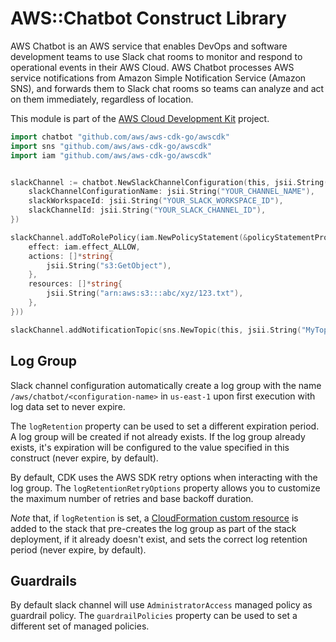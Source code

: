 # AWS::Chatbot Construct Library

AWS Chatbot is an AWS service that enables DevOps and software development teams to use Slack chat rooms to monitor and respond to operational events in their AWS Cloud. AWS Chatbot processes AWS service notifications from Amazon Simple Notification Service (Amazon SNS), and forwards them to Slack chat rooms so teams can analyze and act on them immediately, regardless of location.

This module is part of the [AWS Cloud Development Kit](https://github.com/aws/aws-cdk) project.

```go
import chatbot "github.com/aws/aws-cdk-go/awscdk"
import sns "github.com/aws/aws-cdk-go/awscdk"
import iam "github.com/aws/aws-cdk-go/awscdk"


slackChannel := chatbot.NewSlackChannelConfiguration(this, jsii.String("MySlackChannel"), &slackChannelConfigurationProps{
	slackChannelConfigurationName: jsii.String("YOUR_CHANNEL_NAME"),
	slackWorkspaceId: jsii.String("YOUR_SLACK_WORKSPACE_ID"),
	slackChannelId: jsii.String("YOUR_SLACK_CHANNEL_ID"),
})

slackChannel.addToRolePolicy(iam.NewPolicyStatement(&policyStatementProps{
	effect: iam.effect_ALLOW,
	actions: []*string{
		jsii.String("s3:GetObject"),
	},
	resources: []*string{
		jsii.String("arn:aws:s3:::abc/xyz/123.txt"),
	},
}))

slackChannel.addNotificationTopic(sns.NewTopic(this, jsii.String("MyTopic")))
```

## Log Group

Slack channel configuration automatically create a log group with the name `/aws/chatbot/<configuration-name>` in `us-east-1` upon first execution with
log data set to never expire.

The `logRetention` property can be used to set a different expiration period. A log group will be created if not already exists.
If the log group already exists, it's expiration will be configured to the value specified in this construct (never expire, by default).

By default, CDK uses the AWS SDK retry options when interacting with the log group. The `logRetentionRetryOptions` property
allows you to customize the maximum number of retries and base backoff duration.

*Note* that, if `logRetention` is set, a [CloudFormation custom
resource](https://docs.aws.amazon.com/AWSCloudFormation/latest/UserGuide/aws-resource-cfn-customresource.html) is added
to the stack that pre-creates the log group as part of the stack deployment, if it already doesn't exist, and sets the
correct log retention period (never expire, by default).

## Guardrails

By default slack channel will use `AdministratorAccess` managed policy as guardrail policy.
The `guardrailPolicies` property can be used to set a different set of managed policies.
